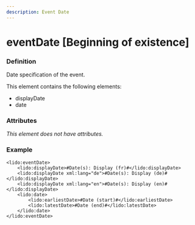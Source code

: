 ```yaml
---
description: Event Date
---
```


# eventDate \[Beginning of existence\]

### Definition

Date specification of the event.

This element contains the following elements:

* displayDate
* date

### Attributes

_This element does not have attributes._

### Example

```markup
<lido:eventDate>
    <lido:displayDate>#Date(s): Display (fr)#</lido:displayDate>
    <lido:displayDate xml:lang="de">#Date(s): Display (de)#</lido:displayDate>
    <lido:displayDate xml:lang="en">#Date(s): Display (en)#</lido:displayDate>
    <lido:date>
        <lido:earliestDate>#Date (start)#</lido:earliestDate>
        <lido:latestDate>#Date (end)#</lido:latestDate>
    </lido:date>
</lido:eventDate>
```

